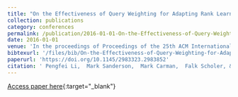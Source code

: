 ```yaml
---
title: "On the Effectiveness of Query Weighting for Adapting Rank Learners to New Unlabelled Collections"
collection: publications
category: conferences
permalink: /publication/2016-01-01-On-the-Effectiveness-of-Query-Weighting-for-Adapting-Rank-Learners-to-New-Unlabelled-Collections
date: 2016-01-01
venue: 'In the proceedings of Proceedings of the 25th ACM International Conference on Information and Knowledge Management, CIKM 2016, Indianapolis, IN, USA, October 24-28, 2016'
bibtexurl: '/files/bib/On-the-Effectiveness-of-Query-Weighting-for-Adapting-Rank-Learners-to-New-Unlabelled-Collections.bib'
paperurl: 'https://doi.org/10.1145/2983323.2983852'
citation: ' Pengfei Li,  Mark Sanderson,  Mark Carman,  Falk Scholer, &quot;On the Effectiveness of Query Weighting for Adapting Rank Learners to New Unlabelled Collections.&quot; In the proceedings of Proceedings of the 25th ACM International Conference on Information and Knowledge Management, CIKM 2016, Indianapolis, IN, USA, October 24-28, 2016, 2016.'
---
```

[Access paper here](https://doi.org/10.1145/2983323.2983852){:target="_blank"}
